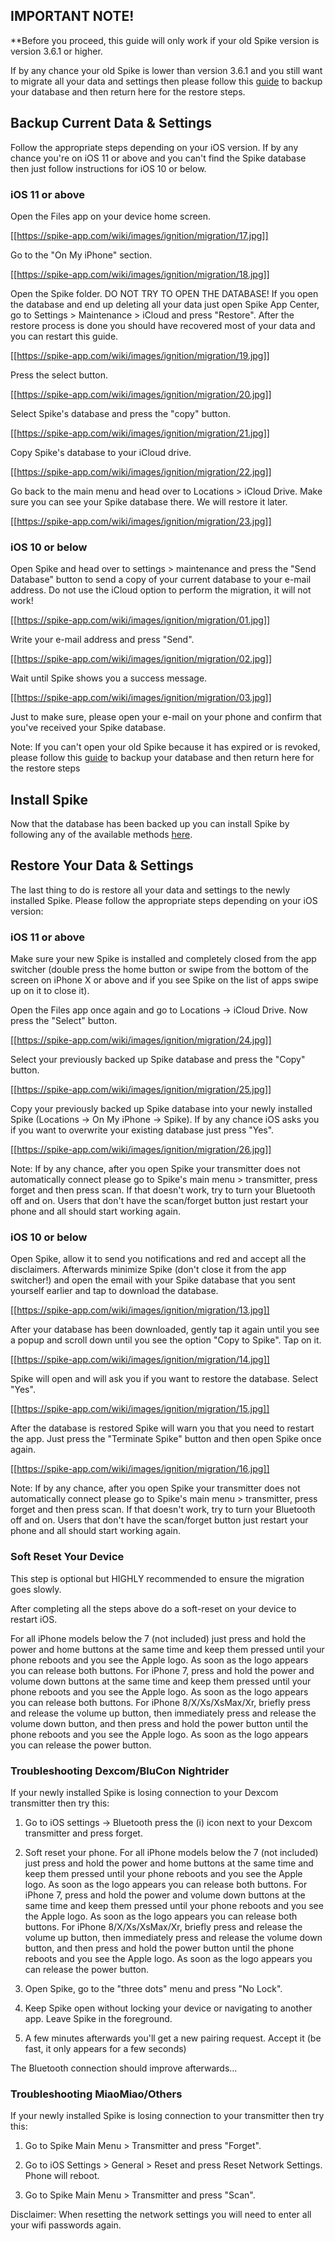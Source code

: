 ## IMPORTANT NOTE!

**Before you proceed, this guide will only work if your old Spike version is version 3.6.1 or higher.

If by any chance your old Spike is lower than version 3.6.1 and you still want to migrate all your data and settings then please follow this [guide](https://github.com/SpikeApp/Spike/wiki/Backup-Database-Using-iMazing) to backup your database and then return here for the restore steps.

## Backup Current Data & Settings

Follow the appropriate steps depending on your iOS version. If by any chance you're on iOS 11 or above and you can't find the Spike database then just follow instructions for iOS 10 or below.

### iOS 11 or above 

Open the Files app on your device home screen.

[[https://spike-app.com/wiki/images/ignition/migration/17.jpg]]

Go to the "On My iPhone" section.

[[https://spike-app.com/wiki/images/ignition/migration/18.jpg]]

Open the Spike folder. DO NOT TRY TO OPEN THE DATABASE! If you open the database and end up deleting all your data just open Spike App Center, go to Settings > Maintenance > iCloud and press "Restore". After the restore process is done you should have recovered most of your data and you can restart this guide.

[[https://spike-app.com/wiki/images/ignition/migration/19.jpg]]

Press the select button.

[[https://spike-app.com/wiki/images/ignition/migration/20.jpg]]

Select Spike's database and press the "copy" button. 

[[https://spike-app.com/wiki/images/ignition/migration/21.jpg]]

Copy Spike's database to your iCloud drive.

[[https://spike-app.com/wiki/images/ignition/migration/22.jpg]]

Go back to the main menu and head over to Locations > iCloud Drive. Make sure you can see your Spike database there. We will restore it later.

[[https://spike-app.com/wiki/images/ignition/migration/23.jpg]]

### iOS 10 or below 

Open Spike and head over to settings > maintenance and press the "Send Database" button to send a copy of your current database to your e-mail address. Do not use the iCloud option to perform the migration, it will not work!

[[https://spike-app.com/wiki/images/ignition/migration/01.jpg]]

Write your e-mail address and press "Send".

[[https://spike-app.com/wiki/images/ignition/migration/02.jpg]]

Wait until Spike shows you a success message.

[[https://spike-app.com/wiki/images/ignition/migration/03.jpg]]

Just to make sure, please open your e-mail on your phone and confirm that you've received your Spike database.

Note: If you can't open your old Spike because it has expired or is revoked, please follow this [guide](https://github.com/SpikeApp/Spike/wiki/Backup-Database-Using-iMazing) to backup your database and then return here for the restore steps

## Install Spike

Now that the database has been backed up you can install Spike by following any of the available methods [here](https://spike-app.com/#installation).

## Restore Your Data & Settings

The last thing to do is restore all your data and settings to the newly installed Spike. Please follow the appropriate steps depending on your iOS version:

### iOS 11 or above 

Make sure your new Spike is installed and completely closed from the app switcher (double press the home button or swipe from the bottom of the screen on iPhone X or above and if you see Spike on the list of apps swipe up on it to close it).

Open the Files app once again and go to Locations -> iCloud Drive. Now press the "Select" button.

[[https://spike-app.com/wiki/images/ignition/migration/24.jpg]]

Select your previously backed up Spike database and press the "Copy" button.

[[https://spike-app.com/wiki/images/ignition/migration/25.jpg]]

Copy your previously backed up Spike database into your newly installed Spike (Locations -> On My iPhone -> Spike). If by any chance iOS asks you if you want to overwrite your existing database just press "Yes".

[[https://spike-app.com/wiki/images/ignition/migration/26.jpg]]

Note: If by any chance, after you open Spike your transmitter does not automatically connect please go to Spike's main menu > transmitter, press forget and then press scan. If that doesn't work, try to turn your Bluetooth off and on. Users that don't have the scan/forget button just restart your phone and all should start working again.

### iOS 10 or below 

Open Spike, allow it to send you notifications and red and accept all the disclaimers. Afterwards minimize Spike (don't close it from the app switcher!) and open the email with your Spike database that you sent yourself earlier and tap to download the database.

[[https://spike-app.com/wiki/images/ignition/migration/13.jpg]]

After your database has been downloaded, gently tap it again until you see a popup and scroll down until you see the option "Copy to Spike". Tap on it.

[[https://spike-app.com/wiki/images/ignition/migration/14.jpg]]

Spike will open and will ask you if you want to restore the database. Select "Yes".

[[https://spike-app.com/wiki/images/ignition/migration/15.jpg]]

After the database is restored Spike will warn you that you need to restart the app. Just press the "Terminate Spike" button and then open Spike once again.

[[https://spike-app.com/wiki/images/ignition/migration/16.jpg]]

Note: If by any chance, after you open Spike your transmitter does not automatically connect please go to Spike's main menu > transmitter, press forget and then press scan. If that doesn't work, try to turn your Bluetooth off and on. Users that don't have the scan/forget button just restart your phone and all should start working again.

### Soft Reset Your Device

This step is optional but HIGHLY recommended to ensure the migration goes slowly.

After completing all the steps above do a soft-reset on your device to restart iOS.

For all iPhone models below the 7 (not included) just press and hold the power and home buttons at the same time and keep them pressed until your phone reboots and you see the Apple logo. As soon as the logo appears you can release both buttons. For iPhone 7, press and hold the power and volume down buttons at the same time and keep them pressed until your phone reboots and you see the Apple logo. As soon as the logo appears you can release both buttons. For iPhone 8/X/Xs/XsMax/Xr, briefly press and release the volume up button, then immediately press and release the volume down button, and then press and hold the power button until the phone reboots and you see the Apple logo. As soon as the logo appears you can release the power button.

### Troubleshooting Dexcom/BluCon Nightrider

If your newly installed Spike is losing connection to your Dexcom transmitter then try this:

1) Go to iOS settings -> Bluetooth press the (i) icon next to your Dexcom transmitter and press forget.

2) Soft reset your phone. For all iPhone models below the 7 (not included) just press and hold the power and home buttons at the same time and keep them pressed until your phone reboots and you see the Apple logo. As soon as the logo appears you can release both buttons. For iPhone 7, press and hold the power and volume down buttons at the same time and keep them pressed until your phone reboots and you see the Apple logo. As soon as the logo appears you can release both buttons. For iPhone 8/X/Xs/XsMax/Xr, briefly press and release the volume up button, then immediately press and release the volume down button, and then press and hold the power button until the phone reboots and you see the Apple logo. As soon as the logo appears you can release the power button.

3) Open Spike, go to the "three dots" menu and press "No Lock".

4) Keep Spike open without locking your device or navigating to another app. Leave Spike in the foreground.

5) A few minutes afterwards you'll get a new pairing request. Accept it (be fast, it only appears for a few seconds)

The Bluetooth connection should improve afterwards...

### Troubleshooting MiaoMiao/Others

If your newly installed Spike is losing connection to your transmitter then try this:

1) Go to Spike Main Menu > Transmitter and press "Forget".

2) Go to iOS Settings > General > Reset and press Reset Network Settings. Phone will reboot.

3) Go to Spike Main Menu > Transmitter and press "Scan".

Disclaimer: When resetting the network settings you will need to enter all your wifi passwords again.